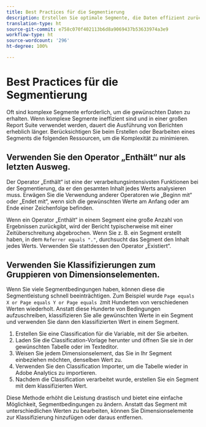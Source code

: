 ```yaml
---
title: Best Practices für die Segmentierung
description: Erstellen Sie optimale Segmente, die Daten effizient zurückgeben.
translation-type: ht
source-git-commit: e758c070f402113b6d8a9069437b53633974a3e9
workflow-type: ht
source-wordcount: '296'
ht-degree: 100%

---
```



# Best Practices für die Segmentierung

Oft sind komplexe Segmente erforderlich, um die gewünschten Daten zu erhalten. Wenn komplexe Segmente ineffizient sind und in einer großen Report Suite verwendet werden, dauert die Ausführung von Berichten erheblich länger. Berücksichtigen Sie beim Erstellen oder Bearbeiten eines Segments die folgenden Ressourcen, um die Komplexität zu minimieren.

## Verwenden Sie den Operator „Enthält“ nur als letzten Ausweg.

Der Operator „Enthält“ ist eine der verarbeitungsintensivsten Funktionen bei der Segmentierung, da er den gesamten Inhalt jedes Werts analysieren muss. Erwägen Sie die Verwendung anderer Operatoren wie „Beginn mit“ oder „Endet mit“, wenn sich die gewünschten Werte am Anfang oder am Ende einer Zeichenfolge befinden.

Wenn ein Operator „Enthält“ in einem Segment eine große Anzahl von Ergebnissen zurückgibt, wird der Bericht typischerweise mit einer Zeitüberschreitung abgebrochen. Wenn Sie z. B. ein Segment erstellt haben, in dem `Referrer equals "."`, durchsucht das Segment den Inhalt jedes Werts. Verwenden Sie stattdessen den Operator „Existiert“.

## Verwenden Sie Klassifizierungen zum Gruppieren von Dimensionselementen.

Wenn Sie viele Segmentbedingungen haben, können diese die Segmentleistung schnell beeinträchtigen. Zum Beispiel wurde `Page equals X or Page equals Y or Page equals Z`mit Hunderten von verschiedenen Werten wiederholt. Anstatt diese Hunderte von Bedingungen aufzuschreiben, klassifizieren Sie alle gewünschten Werte in ein Segment und verwenden Sie dann den klassifizierten Wert in einem Segment.

1. Erstellen Sie eine Classification für die Variable, mit der Sie arbeiten.
2. Laden Sie die Classification-Vorlage herunter und öffnen Sie sie in der gewünschten Tabelle oder im Texteditor.
3. Weisen Sie jedem Dimensionselement, das Sie in Ihr Segment einbeziehen möchten, denselben Wert zu.
4. Verwenden Sie den Classification Importer, um die Tabelle wieder in Adobe Analytics zu importieren.
5. Nachdem die Classification verarbeitet wurde, erstellen Sie ein Segment mit dem klassifizierten Wert.

Diese Methode erhöht die Leistung drastisch und bietet eine einfache Möglichkeit, Segmentbedingungen zu ändern. Anstatt das Segment mit unterschiedlichen Werten zu bearbeiten, können Sie Dimensionselemente zur Klassifizierung hinzufügen oder daraus entfernen.
